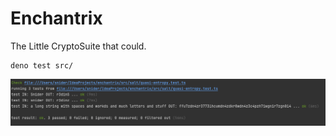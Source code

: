 # Enchantrix

The Little CryptoSuite that could.

```shell
deno test src/
```
![img.png](.build/img/QuasiEntropy.png)
